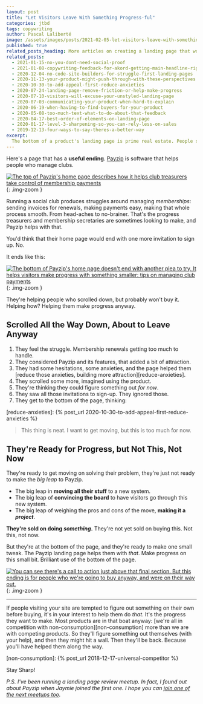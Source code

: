 ```yaml
---
layout: post
title: "Let Visitors Leave With Something Progress-ful"
categories: jtbd
tags: copywriting
author: Pascal Laliberté
image: /assets/images/posts/2021-02-05-let-visitors-leave-with-something-progressful.jpg
published: true
related_posts_heading: More articles on creating a landing page that works
related_posts:
  - 2021-01-15-no-you-dont-need-social-proof
  - 2021-01-08-copywriting-feedback-for-akord-getting-main-headline-right
  - 2020-12-04-no-code-site-builders-for-struggle-first-landing-pages
  - 2020-11-13-your-product-might-push-through-with-these-perspectives
  - 2020-10-30-to-add-appeal-first-reduce-anxieties
  - 2020-07-24-landing-page-remove-friction-or-help-make-progress
  - 2020-07-10-visitors-will-excuse-your-unstyled-landing-page
  - 2020-07-03-communicating-your-product-when-hard-to-explain
  - 2020-06-19-when-having-to-find-buyers-for-your-product
  - 2020-05-08-too-much-text-what-to-do-about-that-feedback
  - 2020-04-17-best-order-of-elements-on-landing-page
  - 2020-01-17-level-3-sharpening-so-you-can-rely-less-on-sales
  - 2019-12-13-four-ways-to-say-theres-a-better-way
excerpt:
  The bottom of a product's landing page is prime real estate. People scrolled all the way down, and yet they're not going to buy. They're about to leave, so might as well help them make progress. Let's look at Payzip's site, which is a good example of that.
---
```


Here's a page that has a **useful ending**. [Payzip][payzip] is software that helps people who manage clubs. 

[![The top of Payzip's home page describes how it helps club treasurers take control of membership payments](/assets/images/posts/2021-02-05-let-visitors-leave-with-something-progressful-01.jpg)][payzip]
{: .img-zoom }

[payzip]: https://payzip.co.uk

Running a social club produces struggles around managing _memberships_: sending invoices for renewals, making payments easy, making that whole process smooth. From head-aches to no-brainer. That's the progress treasurers and membership secretaries are sometimes looking to make, and Payzip helps with that.

You'd think that their home page would end with one more invitation to sign up. No.

It ends like this:

[![The bottom of Payzip's home page doesn't end with another plea to try. It helps visitors make progress with something smaller: tips on managing club payments](/assets/images/posts/2021-02-05-let-visitors-leave-with-something-progressful-02.jpg)][payzip]
{: .img-zoom }

They're helping people who scrolled down, but probably won't buy it. Helping how? Helping them make progress anyway.

## Scrolled All the Way Down, About to Leave Anyway

1. They feel the struggle. Membership renewals getting too much to handle.
1. They considered Payzip and its features, that added a bit of attraction.
1. They had some hesitations, some anxieties, and the page helped them [reduce those anxieties, building more attraction][reduce-anxieties].
1. They scrolled some more, imagined using the product.
1. They're thinking they could figure something out _for now_.
1. They saw all those invitations to sign-up. They ignored those.
1. They get to the bottom of the page, thinking:

[reduce-anxieties]: {% post_url 2020-10-30-to-add-appeal-first-reduce-anxieties %}

> This thing is neat. I want to get moving, but this is too much for now.

## They're Ready for Progress, but Not This, Not Now

They're ready to get moving on solving their problem, they're just not ready to make the _big leap_ to Payzip.

* The big leap in **moving all their stuff** to a new system.
* The big leap of **convincing the board** to have visitors go through this new system.
* The big leap of weighing the pros and cons of the move, **making it a _project_**.

**They're sold on doing _something_.** They're not yet sold on buying this. Not this, not now.

But they're at the bottom of the page, and they're ready to make one small tweak. The Payzip landing page helps them with _that_. Make progress on this small bit. Brilliant use of the bottom of the page.

[![You can see there's a call to action just above that final section. But this ending is for people who we're going to buy anyway, and were on their way out.](/assets/images/posts/2021-02-05-let-visitors-leave-with-something-progressful-02.jpg)][payzip]
{: .img-zoom }

---

If people visiting your site are tempted to figure out something on their own before buying, it's in your interest to help them do _that_. It's the progress they want to make. Most products are in that boat anyway: [we're all in competition with non-consumption][non-consumption] more than we are with competing products. So they'll figure something out themselves (with your help), and then they might hit a wall. Then they'll be back. Because you'll have helped them along the way.

[non-consumption]: {% post_url 2018-12-17-universal-competitor %}

Stay Sharp!

_P.S. I've been running a landing page review meetup. In fact, I found out about Payzip when Jaymie joined the first one. I hope you can [join one of the next meetups too][review-meetup-signup]._

[review-meetup-signup]: https://buttondown.email/sharpen.page
